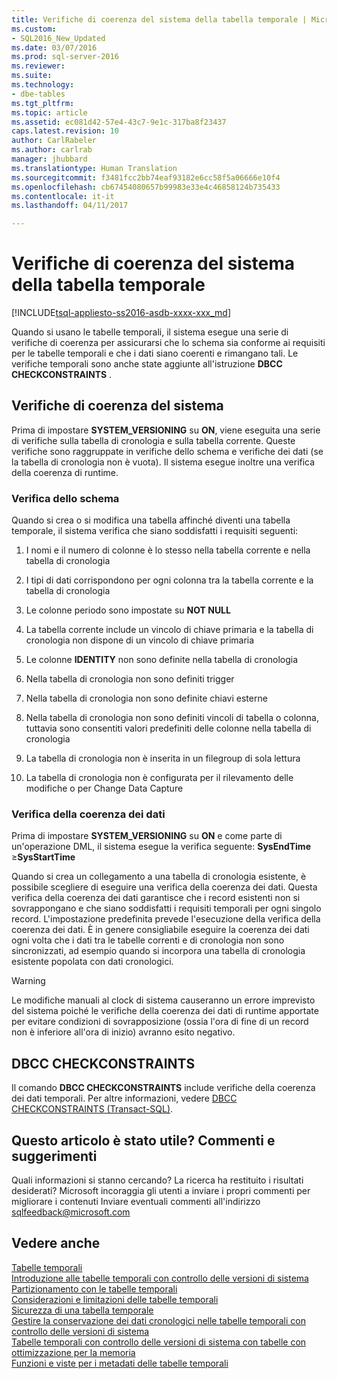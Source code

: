 ```yaml
---
title: Verifiche di coerenza del sistema della tabella temporale | Microsoft Docs
ms.custom:
- SQL2016_New_Updated
ms.date: 03/07/2016
ms.prod: sql-server-2016
ms.reviewer: 
ms.suite: 
ms.technology:
- dbe-tables
ms.tgt_pltfrm: 
ms.topic: article
ms.assetid: ec081d42-57e4-43c7-9e1c-317ba8f23437
caps.latest.revision: 10
author: CarlRabeler
ms.author: carlrab
manager: jhubbard
ms.translationtype: Human Translation
ms.sourcegitcommit: f3481fcc2bb74eaf93182e6cc58f5a06666e10f4
ms.openlocfilehash: cb67454080657b99983e33e4c46858124b735433
ms.contentlocale: it-it
ms.lasthandoff: 04/11/2017

---
```

# <a name="temporal-table-system-consistency-checks"></a>Verifiche di coerenza del sistema della tabella temporale
[!INCLUDE[tsql-appliesto-ss2016-asdb-xxxx-xxx_md](../../includes/tsql-appliesto-ss2016-asdb-xxxx-xxx-md.md)]

  Quando si usano le tabelle temporali, il sistema esegue una serie di verifiche di coerenza per assicurarsi che lo schema sia conforme ai requisiti per le tabelle temporali e che i dati siano coerenti e rimangano tali. Le verifiche temporali sono anche state aggiunte all'istruzione **DBCC CHECKCONSTRAINTS** .  
  
## <a name="system-consistency-checks"></a>Verifiche di coerenza del sistema  
 Prima di impostare **SYSTEM_VERSIONING** su **ON**, viene eseguita una serie di verifiche sulla tabella di cronologia e sulla tabella corrente. Queste verifiche sono raggruppate in verifiche dello schema e verifiche dei dati (se la tabella di cronologia non è vuota). Il sistema esegue inoltre una verifica della coerenza di runtime.  
  
### <a name="schema-check"></a>Verifica dello schema  
 Quando si crea o si modifica una tabella affinché diventi una tabella temporale, il sistema verifica che siano soddisfatti i requisiti seguenti:  
  
1.  I nomi e il numero di colonne è lo stesso nella tabella corrente e nella tabella di cronologia  
  
2.  I tipi di dati corrispondono per ogni colonna tra la tabella corrente e la tabella di cronologia  
  
3.  Le colonne periodo sono impostate su **NOT NULL**  
  
4.  La tabella corrente include un vincolo di chiave primaria e la tabella di cronologia non dispone di un vincolo di chiave primaria  
  
5.  Le colonne **IDENTITY** non sono definite nella tabella di cronologia  
  
6.  Nella tabella di cronologia non sono definiti trigger  
  
7.  Nella tabella di cronologia non sono definite chiavi esterne  
  
8.  Nella tabella di cronologia non sono definiti vincoli di tabella o colonna, tuttavia sono consentiti valori predefiniti delle colonne nella tabella di cronologia  
  
9. La tabella di cronologia non è inserita in un filegroup di sola lettura  
  
10. La tabella di cronologia non è configurata per il rilevamento delle modifiche o per Change Data Capture  
  
### <a name="data-consistency-check"></a>Verifica della coerenza dei dati  
 Prima di impostare **SYSTEM_VERSIONING** su **ON** e come parte di un'operazione DML, il sistema esegue la verifica seguente: **SysEndTime** ≥**SysStartTime**  
  
 Quando si crea un collegamento a una tabella di cronologia esistente, è possibile scegliere di eseguire una verifica della coerenza dei dati. Questa verifica della coerenza dei dati garantisce che i record esistenti non si sovrappongano e che siano soddisfatti i requisiti temporali per ogni singolo record. L'impostazione predefinita prevede l'esecuzione della verifica della coerenza dei dati. È in genere consigliabile eseguire la coerenza dei dati ogni volta che i dati tra le tabelle correnti e di cronologia non sono sincronizzati, ad esempio quando si incorpora una tabella di cronologia esistente popolata con dati cronologici.  
  
> [!WARNING]  
>  Le modifiche manuali al clock di sistema causeranno un errore imprevisto del sistema poiché le verifiche della coerenza dei dati di runtime apportate per evitare condizioni di sovrapposizione (ossia l'ora di fine di un record non è inferiore all'ora di inizio) avranno esito negativo.  
  
## <a name="dbcc-checkconstraints"></a>DBCC CHECKCONSTRAINTS  
 Il comando **DBCC CHECKCONSTRAINTS** include verifiche della coerenza dei dati temporali. Per altre informazioni, vedere [DBCC CHECKCONSTRAINTS &#40;Transact-SQL&#41;](../../t-sql/database-console-commands/dbcc-checkconstraints-transact-sql.md).  
  
## <a name="did-this-article-help-you-were-listening"></a>Questo articolo è stato utile? Commenti e suggerimenti  
 Quali informazioni si stanno cercando? La ricerca ha restituito i risultati desiderati? Microsoft incoraggia gli utenti a inviare i propri commenti per migliorare i contenuti Inviare eventuali commenti all'indirizzo [sqlfeedback@microsoft.com](mailto:sqlfeedback@microsoft.com?subject=Your%20feedback%20about%20the%20Temporal%20Table%20System%20Consistency%20Checks%20page)  
  
## <a name="see-also"></a>Vedere anche  
 [Tabelle temporali](../../relational-databases/tables/temporal-tables.md)   
 [Introduzione alle tabelle temporali con controllo delle versioni di sistema](../../relational-databases/tables/getting-started-with-system-versioned-temporal-tables.md)   
 [Partizionamento con le tabelle temporali](../../relational-databases/tables/partitioning-with-temporal-tables.md)   
 [Considerazioni e limitazioni delle tabelle temporali](../../relational-databases/tables/temporal-table-considerations-and-limitations.md)   
 [Sicurezza di una tabella temporale](../../relational-databases/tables/temporal-table-security.md)   
 [Gestire la conservazione dei dati cronologici nelle tabelle temporali con controllo delle versioni di sistema](../../relational-databases/tables/manage-retention-of-historical-data-in-system-versioned-temporal-tables.md)   
 [Tabelle temporali con controllo delle versioni di sistema con tabelle con ottimizzazione per la memoria](../../relational-databases/tables/system-versioned-temporal-tables-with-memory-optimized-tables.md)   
 [Funzioni e viste per i metadati delle tabelle temporali](../../relational-databases/tables/temporal-table-metadata-views-and-functions.md)  
  
  

